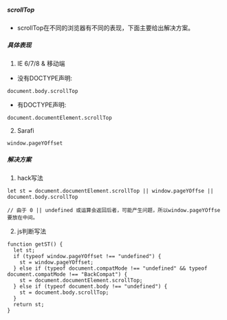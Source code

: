 ##### scrollTop
- scrollTop在不同的浏览器有不同的表现，下面主要给出解决方案。
##### 具体表现
1. IE 6/7/8 & 移动端
- 没有DOCTYPE声明:
```$xslt
document.body.scrollTop
``` 
- 有DOCTYPE声明: 
```$xslt
document.documentElement.scrollTop
```
2. Sarafi
```$xslt
window.pageYOffset
```
##### 解决方案
1. hack写法
```$xslt
let st = document.documentElement.scrollTop || window.pageYOffse || document.body.scrollTop

// 由于 0 || undefined 或运算会返回后者，可能产生问题，所以window.pageYOffse要放在中间。
```
2. js判断写法
```$xslt
function getST() {
  let st;
  if (typeof window.pageYOffset !== "undefined") {
    st = window.pageYOffset;
  } else if (typeof document.compatMode !== "undefined" && typeof document.compatMode !== "BackCompat") {
    st = document.documentElement.scrollTop;
  } else if (typeof document.body !== "undefined") {
    st = document.body.scrollTop;
  }
  return st;
}
```